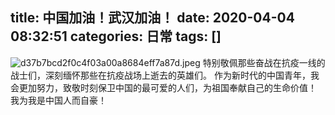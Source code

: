 title: 中国加油！武汉加油！
date: 2020-04-04 08:32:51
categories: 日常
tags: []
---
![d37b7bcd2f0c4f03a00a8684eff7a87d.jpeg][1]
特别敬佩那些奋战在抗疫一线的战士们，深刻缅怀那些在抗疫战场上逝去的英雄们。
作为新时代的中国青年，我会更加努力，致敬时刻保卫中国的最可爱的人们，为祖国奉献自己的生命价值！
我为我是中国人而自豪！


  [1]: /old_images/2020/04/4165605798.jpeg
